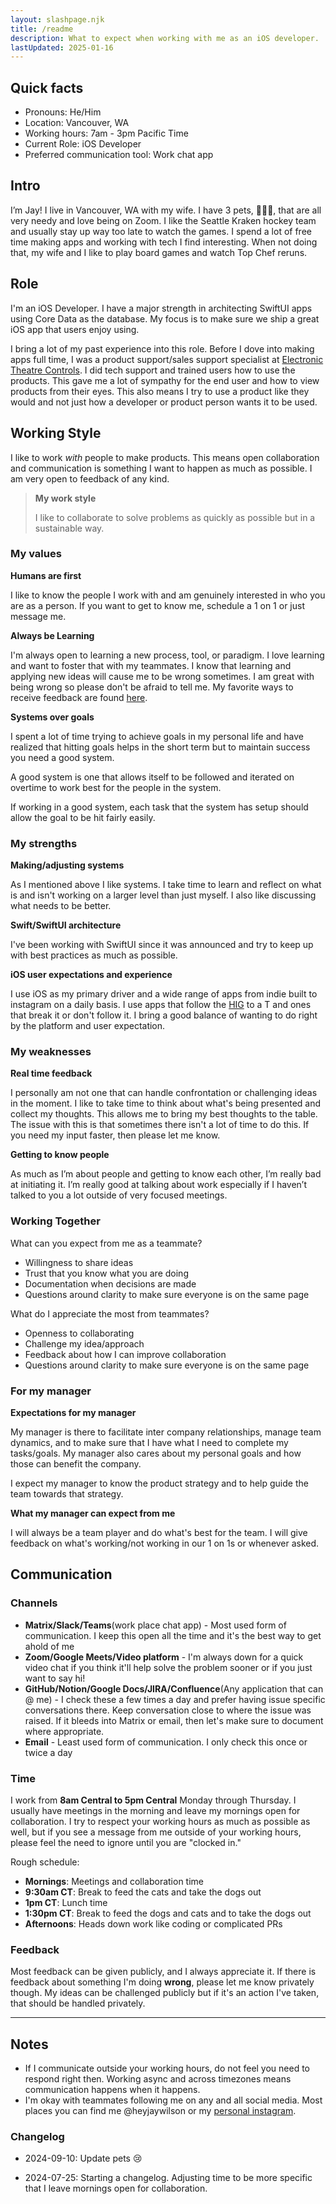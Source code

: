```yaml
---
layout: slashpage.njk
title: /readme
description: What to expect when working with me as an iOS developer.
lastUpdated: 2025-01-16
---
```


## Quick facts

- Pronouns: He/Him
- Location: Vancouver, WA
- Working hours: 7am - 3pm Pacific Time
- Current Role: iOS Developer
- Preferred communication tool: Work chat app

## Intro

I’m Jay! I live in Vancouver, WA with my wife. I have 3 pets, 🐶🐱🐱, that are all very needy and love being on Zoom. I like the Seattle Kraken hockey team and usually stay up way too late to watch the games. I spend a lot of free time making apps and working with tech I find interesting. When not doing that, my wife and I like to play board games and watch Top Chef reruns.

## Role

I'm an iOS Developer. I have a major strength in architecting SwiftUI apps using Core Data as the database. My focus is to make sure we ship a great iOS app that users enjoy using.

I bring a lot of my past experience into this role. Before I dove into making apps full time, I was a product support/sales support specialist at [Electronic Theatre Controls](https://www.etcconnect.com/). I did tech support and trained users how to use the products. This gave me a lot of sympathy for the end user and how to view products from their eyes. This also means I try to use a product like they would and not just how a developer or product person wants it to be used.

## Working Style

I like to work _with_ people to make products. This means open collaboration and communication is something I want to happen as much as possible. I am very open to feedback of any kind.

> **My work style**
>
> I like to collaborate to solve problems as quickly as possible but in a sustainable way.

### My values

**Humans are first**

I like to know the people I work with and am genuinely interested in who you are as a person. If you want to get to know me, schedule a 1 on 1 or just message me.

**Always be Learning**

I'm always open to learning a new process, tool, or paradigm. I love learning and want to foster that with my teammates. I know that learning and applying new ideas will cause me to be wrong sometimes. I am great with being wrong so please don't be afraid to tell me. My favorite ways to receive feedback are found [here](#feedback).

**Systems over goals**

I spent a lot of time trying to achieve goals in my personal life and have realized that hitting goals helps in the short term but to maintain success you need a good system.

A good system is one that allows itself to be followed and iterated on overtime to work best for the people in the system.

If working in a good system, each task that the system has setup should allow the goal to be hit fairly easily.

### My strengths

**Making/adjusting systems**

As I mentioned above I like systems. I take time to learn and reflect on what is and isn't working on a larger level than just myself. I also like discussing what needs to be better.

**Swift/SwiftUI architecture**

I've been working with SwiftUI since it was announced and try to keep up with best practices as much as possible.

**iOS user expectations and experience**

I use iOS as my primary driver and a wide range of apps from indie built to instagram on a daily basis. I use apps that follow the [HIG](https://developer.apple.com/design/human-interface-guidelines/) to a T and ones that break it or don't follow it. I bring a good balance of wanting to do right by the platform and user expectation.

### My weaknesses

**Real time feedback**

I personally am not one that can handle confrontation or challenging ideas in the moment. I like to take time to think about what's being presented and collect my thoughts. This allows me to bring my best thoughts to the table. The issue with this is that sometimes there isn't a lot of time to do this. If you need my input faster, then please let me know.

**Getting to know people**

As much as I’m about people and getting to know each other, I’m really bad at initiating it. I’m really good at talking about work especially if I haven’t talked to you a lot outside of very focused meetings.

### Working Together

What can you expect from me as a teammate?

- Willingness to share ideas
- Trust that you know what you are doing
- Documentation when decisions are made
- Questions around clarity to make sure everyone is on the same page

What do I appreciate the most from teammates?

- Openness to collaborating
- Challenge my idea/approach
- Feedback about how I can improve collaboration
- Questions around clarity to make sure everyone is on the same page

### For my manager

**Expectations for my manager**

My manager is there to facilitate inter company relationships, manage team dynamics, and to make sure that I have what I need to complete my tasks/goals. My manager also cares about my personal goals and how those can benefit the company.

I expect my manager to know the product strategy and to help guide the team towards that strategy.

**What my manager can expect from me**

I will always be a team player and do what's best for the team. I will give feedback on what's working/not working in our 1 on 1s or whenever asked.

## Communication

### Channels

- **Matrix/Slack/Teams**(work place chat app) - Most used form of communication. I keep this open all the time and it's the best way to get ahold of me
- **Zoom/Google Meets/Video platform** - I'm always down for a quick video chat if you think it'll help solve the problem sooner or if you just want to say hi!
- **GitHub/Notion/Google Docs/JIRA/Confluence**(Any application that can @ me) - I check these a few times a day and prefer having issue specific conversations there. Keep conversation close to where the issue was raised. If it bleeds into Matrix or email, then let's make sure to document where appropriate.
- **Email** - Least used form of communication. I only check this once or twice a day

### Time


I work from **8am Central to 5pm Central** Monday through Thursday. I usually have meetings in the morning and leave my mornings open for collaboration. I try to respect your working hours as much as possible as well, but if you see a message from me outside of your working hours, please feel the need to ignore until you are "clocked in."

Rough schedule:

- **Mornings**: Meetings and collaboration time
- **9:30am CT**: Break to feed the cats and take the dogs out
- **1pm CT**: Lunch time
- **1:30pm CT**: Break to feed the dogs and cats and to take the dogs out
- **Afternoons**: Heads down work like coding or complicated PRs

### Feedback

Most feedback can be given publicly, and I always appreciate it. If there is feedback about something I'm doing **wrong**, please let me know privately though. My ideas can be challenged publicly but if it's an action I've taken, that should be handled privately.

---

## Notes

- If I communicate outside your working hours, do not feel you need to respond right then. Working async and across timezones means communication happens when it happens.
- I'm okay with teammates following me on any and all social media. Most places you can find me @heyjaywilson or my [personal instagram](https://instagram.com/justjaysnaps).

### Changelog

- <span class="font-mono">2024-09-10</span>: Update pets 😢

- <span class="font-mono">2024-07-25</span>: Starting a changelog. Adjusting time to be more specific that I leave mornings open for collaboration.